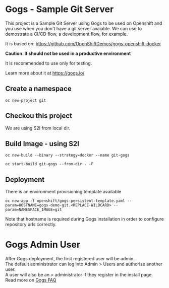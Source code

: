 # Gogs - Sample Git Server

This project is a Sample Git Server using Gogs to be used on Openshift and you use when you don't have a git server avaiable. We can use to demostrate a CI/CD flow, a development flow, for example.


It is based on: https://github.com/OpenShiftDemos/gogs-openshift-docker

**Caution. It should not be used in a productive environment**

It is recommended to use only for testing.

Learn more about it at https://gogs.io/

## Create a namespace

```
oc new-project git
```

## Checkou this project

We are using S2I from local dir.

## Build Image - using S2I

```
oc new-build --binary --strategy=docker --name git-gogs
```

```
oc start-build git-gogs --from-dir . -F
```

## Deployment

There is an environment provisioning template available

```
oc new-app -f openshift/gogs-persistent-template.yaml --param=HOSTNAME=gogs-demo-git.<REPLACE-WILDCARD> --param=NAMESPACE_IMAGE=git
```

Note that hostname is required during Gogs installation in order to configure repository urls correctly.


# Gogs Admin User
After Gogs deployment, the first registered user will be admin.   
The default administrator can log into Admin > Users and authorize another user.   
A user will also be an > administrator if they register in the install page. Read more on [Gogs FAQ](https://gogs.io/docs/intro/faqs#administration)

